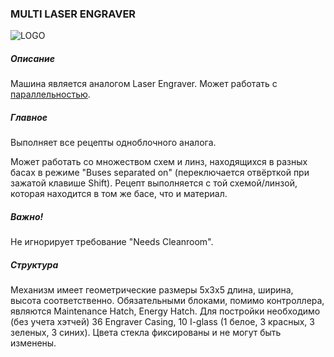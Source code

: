 ### MULTI LASER ENGRAVER

![LOGO](https://raw.githubusercontent.com/GT-IMPACT/impact-front/main/public/media/gregtech/ParLaser.png)

##### Описание

Машина является аналогом Laser Engraver. Может работать с [параллельностью](#/mechanics#parallelism).

##### Главное

Выполняет все рецепты одноблочного аналога.

Может работать со множеством схем и линз, находящихся в разных басах в режиме "Buses separated on" (переключается отвёрткой при зажатой клавише Shift). Рецепт выполняется с той схемой/линзой, которая находится в том же басе, что и материал.

##### Важно!

Не игнорирует требование "Needs Cleanroom".

##### Структура

Механизм имеет геометрические размеры 5х3х5 длина, ширина, высота соответственно. Обязательными блоками, помимо контроллера, являются Maintenance Hatch, Energy Hatch. Для постройки необходимо (без учета хэтчей) 36 Engraver Casing, 10 I-glass (1 белое, 3 красных, 3 зеленых, 3 синих). Цвета стекла фиксированы и не могут быть изменены.
